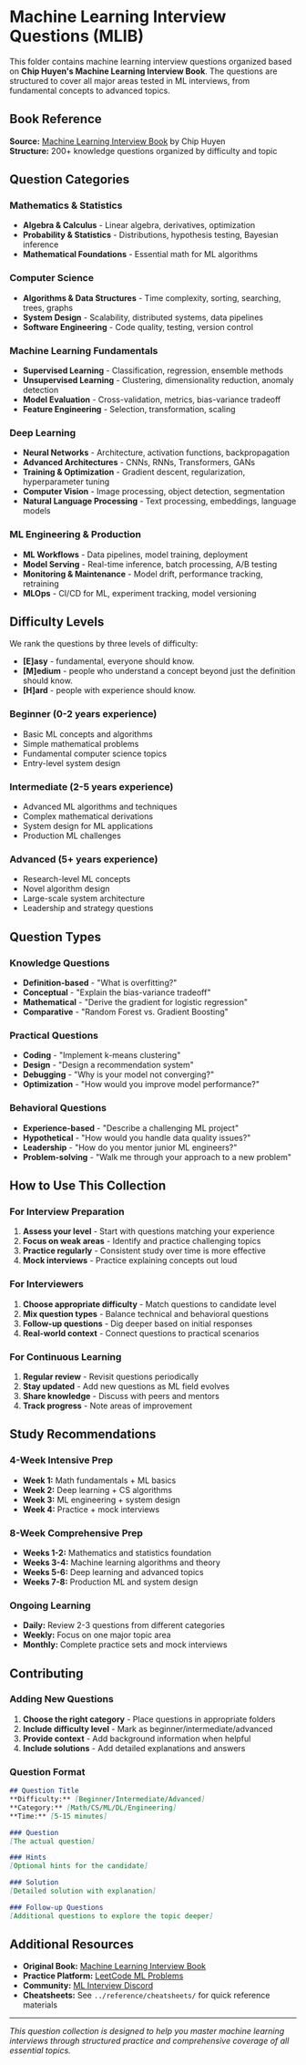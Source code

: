 # Machine Learning Interview Questions (MLIB)

This folder contains machine learning interview questions organized based on **Chip Huyen's Machine Learning Interview Book**. The questions are structured to cover all major areas tested in ML interviews, from fundamental concepts to advanced topics.

## Book Reference

**Source:** [Machine Learning Interview Book](https://huyenchip.com/ml-interviews-book/) by Chip Huyen  
**Structure:** 200+ knowledge questions organized by difficulty and topic

## Question Categories

### Mathematics & Statistics
- **Algebra & Calculus** - Linear algebra, derivatives, optimization
- **Probability & Statistics** - Distributions, hypothesis testing, Bayesian inference
- **Mathematical Foundations** - Essential math for ML algorithms

### Computer Science
- **Algorithms & Data Structures** - Time complexity, sorting, searching, trees, graphs
- **System Design** - Scalability, distributed systems, data pipelines
- **Software Engineering** - Code quality, testing, version control

### Machine Learning Fundamentals
- **Supervised Learning** - Classification, regression, ensemble methods
- **Unsupervised Learning** - Clustering, dimensionality reduction, anomaly detection
- **Model Evaluation** - Cross-validation, metrics, bias-variance tradeoff
- **Feature Engineering** - Selection, transformation, scaling

### Deep Learning
- **Neural Networks** - Architecture, activation functions, backpropagation
- **Advanced Architectures** - CNNs, RNNs, Transformers, GANs
- **Training & Optimization** - Gradient descent, regularization, hyperparameter tuning
- **Computer Vision** - Image processing, object detection, segmentation
- **Natural Language Processing** - Text processing, embeddings, language models

### ML Engineering & Production
- **ML Workflows** - Data pipelines, model training, deployment
- **Model Serving** - Real-time inference, batch processing, A/B testing
- **Monitoring & Maintenance** - Model drift, performance tracking, retraining
- **MLOps** - CI/CD for ML, experiment tracking, model versioning

## Difficulty Levels

We rank the questions by three levels of difficulty:

- **[E]asy** - fundamental, everyone should know.
- **[M]edium** - people who understand a concept beyond just the definition should know.
- **[H]ard** - people with experience should know.

### Beginner (0-2 years experience)
- Basic ML concepts and algorithms
- Simple mathematical problems
- Fundamental computer science topics
- Entry-level system design

### Intermediate (2-5 years experience)
- Advanced ML algorithms and techniques
- Complex mathematical derivations
- System design for ML applications
- Production ML challenges

### Advanced (5+ years experience)
- Research-level ML concepts
- Novel algorithm design
- Large-scale system architecture
- Leadership and strategy questions

## Question Types

### Knowledge Questions
- **Definition-based** - "What is overfitting?"
- **Conceptual** - "Explain the bias-variance tradeoff"
- **Mathematical** - "Derive the gradient for logistic regression"
- **Comparative** - "Random Forest vs. Gradient Boosting"

### Practical Questions
- **Coding** - "Implement k-means clustering"
- **Design** - "Design a recommendation system"
- **Debugging** - "Why is your model not converging?"
- **Optimization** - "How would you improve model performance?"

### Behavioral Questions
- **Experience-based** - "Describe a challenging ML project"
- **Hypothetical** - "How would you handle data quality issues?"
- **Leadership** - "How do you mentor junior ML engineers?"
- **Problem-solving** - "Walk me through your approach to a new problem"

## How to Use This Collection

### For Interview Preparation
1. **Assess your level** - Start with questions matching your experience
2. **Focus on weak areas** - Identify and practice challenging topics
3. **Practice regularly** - Consistent study over time is more effective
4. **Mock interviews** - Practice explaining concepts out loud

### For Interviewers
1. **Choose appropriate difficulty** - Match questions to candidate level
2. **Mix question types** - Balance technical and behavioral questions
3. **Follow-up questions** - Dig deeper based on initial responses
4. **Real-world context** - Connect questions to practical scenarios

### For Continuous Learning
1. **Regular review** - Revisit questions periodically
2. **Stay updated** - Add new questions as ML field evolves
3. **Share knowledge** - Discuss with peers and mentors
4. **Track progress** - Note areas of improvement

## Study Recommendations

### 4-Week Intensive Prep
- **Week 1:** Math fundamentals + ML basics
- **Week 2:** Deep learning + CS algorithms
- **Week 3:** ML engineering + system design
- **Week 4:** Practice + mock interviews

### 8-Week Comprehensive Prep
- **Weeks 1-2:** Mathematics and statistics foundation
- **Weeks 3-4:** Machine learning algorithms and theory
- **Weeks 5-6:** Deep learning and advanced topics
- **Weeks 7-8:** Production ML and system design

### Ongoing Learning
- **Daily:** Review 2-3 questions from different categories
- **Weekly:** Focus on one major topic area
- **Monthly:** Complete practice sets and mock interviews

## Contributing

### Adding New Questions
1. **Choose the right category** - Place questions in appropriate folders
2. **Include difficulty level** - Mark as beginner/intermediate/advanced
3. **Provide context** - Add background information when helpful
4. **Include solutions** - Add detailed explanations and answers

### Question Format
```markdown
## Question Title
**Difficulty:** [Beginner/Intermediate/Advanced]  
**Category:** [Math/CS/ML/DL/Engineering]  
**Time:** [5-15 minutes]

### Question
[The actual question]

### Hints
[Optional hints for the candidate]

### Solution
[Detailed solution with explanation]

### Follow-up Questions
[Additional questions to explore the topic deeper]
```

## Additional Resources

- **Original Book:** [Machine Learning Interview Book](https://huyenchip.com/ml-interviews-book/)
- **Practice Platform:** [LeetCode ML Problems](https://leetcode.com/problemset/all/?page=1&topicSlugs=machine-learning)
- **Community:** [ML Interview Discord](https://discord.gg/ml-interviews)
- **Cheatsheets:** See `../reference/cheatsheets/` for quick reference materials

---

*This question collection is designed to help you master machine learning interviews through structured practice and comprehensive coverage of all essential topics.*
